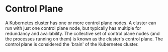 
# Control Plane

A Kubernetes cluster has one or more control plane nodes.
A cluster can run with just one control plane node, but typically has multiple for redundancy and availability.
The collective set of control plane nodes (and the processes running on them) is known as the cluster's control plane.
The control plane is considered the 'brain' of the Kubernetes cluster.
